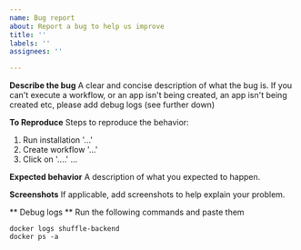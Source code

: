 ```yaml
---
name: Bug report
about: Report a bug to help us improve
title: ''
labels: ''
assignees: ''

---
```


**Describe the bug**
A clear and concise description of what the bug is. If you can't execute a workflow, or an app isn't being created, an app isn't being created etc, please add debug logs (see further down)

**To Reproduce**
Steps to reproduce the behavior:
1. Run installation '...'
2. Create workflow '...'
3. Click on '....'
...

**Expected behavior**
A description of what you expected to happen.

**Screenshots**
If applicable, add screenshots to help explain your problem.

** Debug logs **
Run the following commands and paste them
```
docker logs shuffle-backend
docker ps -a
```
